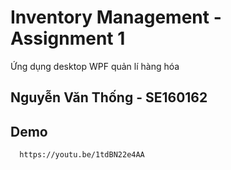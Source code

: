 
# Inventory Management - Assignment 1

Ứng dụng desktop WPF quản lí hàng hóa






## Nguyễn Văn Thống - SE160162



## Demo
```bash
  https://youtu.be/1tdBN22e4AA
```


